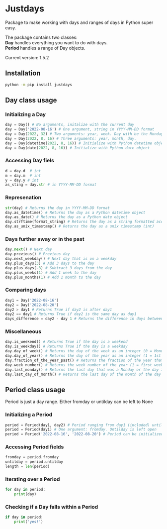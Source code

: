 # Justdays

Package to make working with days and ranges of days in Python super easy.

The package contains two classes: \
**Day** handles everything you want to do with days. \
**Period** handles a range of Day objects.

Current version: 1.5.2

## Installation
~~~~bash
python -m pip install justdays
~~~~

## Day class usage

### Initializing a Day
~~~~python
day = Day() # No arguments, initalize with the current day
day = Day('2022-08-16') # One argument, string in YYYY-MM-DD format
day = Day(2022, 32) # Two arguments: year, week. Day with be the Monday of that week
day = Day(2022, 8, 16) # Three arguments: year, month, day. 
day = Day(datetime(2022, 8, 16)) # Initialize with Python datetime object
day = Day(date(2022, 8, 16)) # Initialize with Python date object
~~~~

### Accessing Day fiels
~~~~python
d = day.d  # int
m = day.m  # int
y = day.y # int
as_sting = day.str # in YYYY-MM-DD format
~~~~

### Represenation
~~~~python
str(day) # Returns the day in YYYY-MM-DD format
day.as_datetime() # Returns the day as a Python datetime object
day.as_date() # Returns the day as a Python date object
day.strftime(format_string) # Returns the day as a string formatted according to the format string
day.as_unix_timestamp() # Returns the day as a unix timestamp (int)
~~~~

### Days further away or in the past
~~~~python
day.next() # Next day
day.previous() # Previous day
day.next_weekday() # Next day that is on a weekday
day.plus_days(3) # Add 3 days to the day
day.plus_days(-3) # Subtract 3 days from the day
day.plus_weeks(1) # Add 1 week to the day
day.plus_months(1) # Add 1 month to the day
~~~~


### Comparing days
~~~~python
day1 = Day('2022-08-16')
day2 = Day('2022-08-20')
day2 > day1 # Returns True if day2 is after day1
day2 == day1 # Returns True if day2 is the same day as day1
days_difference = day2 - day 1 # Returns the difference in days between two days (4)
~~~~

### Miscellaneous
~~~~python
day.is_weekend() # Returns True if the day is a weekend
day.is_weekday() # Returns True if the day is a weekday
day.day_of_week() # Returns the day of the week as an integer (0 = Monday, 6 = Sunday)
day.day_of_year() # Returns the day of the year as an integer (1 = 1st of January, 365 = 31st of December in a non leap year)
day.fraction_of_the_year_past() # Returns the fraction of the year that has passed (0.0 = 1st of January, 1.0 = 31st of December)
day.week_number() # Returns the week number of the year (1 = first week of the year, 52 = last week of the year)
day.last_monday() # Returns the last day that was a Monday or the day itself if it is a Monday
day.last_day_of_month() # Returns the last day of the month of the day
~~~~


## Period class usage
Period is just a day range. Either fromday or untilday can be left to None

### Initializing a Period
~~~~python
period = Period(day1, day2) # Period ranging from day1 (included) until day2 (not included)
period = Period(day1) # One argument: fromday. Untilday is left open
period = Period('2022-08-16', '2022-08-20') # Period can be initialized with strings in YYYY-MM-DD format
~~~~

### Accessing Period fields
~~~~python
fromday = period.fromday
untilday = period.untilday
length = len(period)
~~~~



### Iterating over a Period
~~~~python
for day in period:
    print(day)
~~~~

### Checking if a Day falls within a Period
~~~~python
if day in period:
    print('yes!')
~~~~
